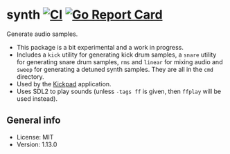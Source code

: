 # synth [![CI](https://github.com/xyproto/synth/actions/workflows/ci.yml/badge.svg)](https://github.com/xyproto/synth/actions/workflows/ci.yml) [![Go Report Card](https://goreportcard.com/badge/github.com/xyproto/synth)](https://goreportcard.com/report/github.com/xyproto/synth)

Generate audio samples.

* This package is a bit experimental and a work in progress.
* Includes a `kick` utility for generating kick drum samples, a `snare` utility for generating snare drum samples, `rms` and `linear` for mixing audio and `sweep` for generating a detuned synth samples. They are all in the `cmd` directory.
* Used by the [Kickpad](https://github.com/xyproto/kickpad) application.
* Uses SDL2 to play sounds (unless `-tags ff` is given, then `ffplay` will be used instead).

## General info

* License: MIT
* Version: 1.13.0
